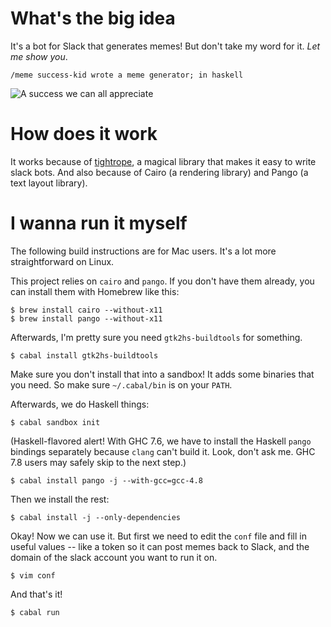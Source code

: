 # What's the big idea

It's a bot for Slack that generates memes! But don't take my word for it. *Let me show you*.

    /meme success-kid wrote a meme generator; in haskell

![A success we can all appreciate](screenshot.png)

# How does it work

It works because of [tightrope](https://github.com/ianthehenry/tightrope), a magical library that makes it easy to write slack bots. And also because of Cairo (a rendering library) and Pango (a text layout library).

# I wanna run it myself

The following build instructions are for Mac users. It's a lot more straightforward on Linux.

This project relies on `cairo` and `pango`. If you don't have them already, you can install them with Homebrew like this:

    $ brew install cairo --without-x11
    $ brew install pango --without-x11

Afterwards, I'm pretty sure you need `gtk2hs-buildtools` for something.

    $ cabal install gtk2hs-buildtools

Make sure you don't install that into a sandbox! It adds some binaries that you need. So make sure `~/.cabal/bin` is on your `PATH`.

Afterwards, we do Haskell things:

    $ cabal sandbox init

(Haskell-flavored alert! With GHC 7.6, we have to install the Haskell `pango` bindings separately because `clang` can't build it. Look, don't ask me. GHC 7.8 users may safely skip to the next step.)

    $ cabal install pango -j --with-gcc=gcc-4.8

Then we install the rest:

    $ cabal install -j --only-dependencies

Okay! Now we can use it. But first we need to edit the `conf` file and fill in useful values -- like a token so it can post memes back to Slack, and the domain of the slack account you want to run it on.

    $ vim conf

And that's it!

    $ cabal run
